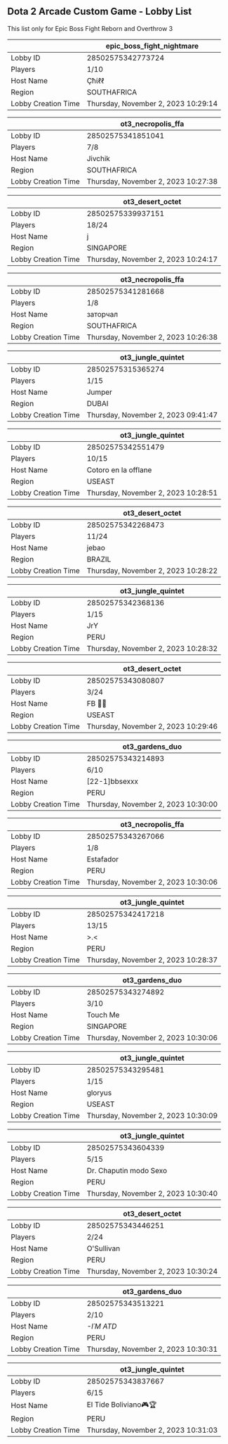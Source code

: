 ## Dota 2 Arcade Custom Game - Lobby List

This list only for Epic Boss Fight Reborn and Overthrow 3

|  | epic_boss_fight_nightmare |
| ------ | ------ |
| Lobby ID | 28502575342773724 |
| Players | 1/10 |
| Host Name | Çħίℓℓ |
| Region | SOUTHAFRICA |
| Lobby Creation Time | Thursday, November 2, 2023 10:29:14 |


|  | ot3_necropolis_ffa |
| ------ | ------ |
| Lobby ID | 28502575341851041 |
| Players | 7/8 |
| Host Name | Jivchik |
| Region | SOUTHAFRICA |
| Lobby Creation Time | Thursday, November 2, 2023 10:27:38 |


|  | ot3_desert_octet |
| ------ | ------ |
| Lobby ID | 28502575339937151 |
| Players | 18/24 |
| Host Name | j |
| Region | SINGAPORE |
| Lobby Creation Time | Thursday, November 2, 2023 10:24:17 |


|  | ot3_necropolis_ffa |
| ------ | ------ |
| Lobby ID | 28502575341281668 |
| Players | 1/8 |
| Host Name | заторчал |
| Region | SOUTHAFRICA |
| Lobby Creation Time | Thursday, November 2, 2023 10:26:38 |


|  | ot3_jungle_quintet |
| ------ | ------ |
| Lobby ID | 28502575315365274 |
| Players | 1/15 |
| Host Name | Jumper |
| Region | DUBAI |
| Lobby Creation Time | Thursday, November 2, 2023 09:41:47 |


|  | ot3_jungle_quintet |
| ------ | ------ |
| Lobby ID | 28502575342551479 |
| Players | 10/15 |
| Host Name | Cotoro en la offlane |
| Region | USEAST |
| Lobby Creation Time | Thursday, November 2, 2023 10:28:51 |


|  | ot3_desert_octet |
| ------ | ------ |
| Lobby ID | 28502575342268473 |
| Players | 11/24 |
| Host Name | jebao |
| Region | BRAZIL |
| Lobby Creation Time | Thursday, November 2, 2023 10:28:22 |


|  | ot3_jungle_quintet |
| ------ | ------ |
| Lobby ID | 28502575342368136 |
| Players | 1/15 |
| Host Name | JrY |
| Region | PERU |
| Lobby Creation Time | Thursday, November 2, 2023 10:28:32 |


|  | ot3_desert_octet |
| ------ | ------ |
| Lobby ID | 28502575343080807 |
| Players | 3/24 |
| Host Name | FB 🎸👻 |
| Region | USEAST |
| Lobby Creation Time | Thursday, November 2, 2023 10:29:46 |


|  | ot3_gardens_duo |
| ------ | ------ |
| Lobby ID | 28502575343214893 |
| Players | 6/10 |
| Host Name | [22-1]bbsexxx |
| Region | PERU |
| Lobby Creation Time | Thursday, November 2, 2023 10:30:00 |


|  | ot3_necropolis_ffa |
| ------ | ------ |
| Lobby ID | 28502575343267066 |
| Players | 1/8 |
| Host Name | Estafador |
| Region | PERU |
| Lobby Creation Time | Thursday, November 2, 2023 10:30:06 |


|  | ot3_jungle_quintet |
| ------ | ------ |
| Lobby ID | 28502575342417218 |
| Players | 13/15 |
| Host Name | >.< |
| Region | PERU |
| Lobby Creation Time | Thursday, November 2, 2023 10:28:37 |


|  | ot3_gardens_duo |
| ------ | ------ |
| Lobby ID | 28502575343274892 |
| Players | 3/10 |
| Host Name | Touch Me |
| Region | SINGAPORE |
| Lobby Creation Time | Thursday, November 2, 2023 10:30:06 |


|  | ot3_jungle_quintet |
| ------ | ------ |
| Lobby ID | 28502575343295481 |
| Players | 1/15 |
| Host Name | gloryus |
| Region | USEAST |
| Lobby Creation Time | Thursday, November 2, 2023 10:30:09 |


|  | ot3_jungle_quintet |
| ------ | ------ |
| Lobby ID | 28502575343604339 |
| Players | 5/15 |
| Host Name | Dr. Chaputin modo Sexo |
| Region | PERU |
| Lobby Creation Time | Thursday, November 2, 2023 10:30:40 |


|  | ot3_desert_octet |
| ------ | ------ |
| Lobby ID | 28502575343446251 |
| Players | 2/24 |
| Host Name | O'Sullivan |
| Region | PERU |
| Lobby Creation Time | Thursday, November 2, 2023 10:30:24 |


|  | ot3_gardens_duo |
| ------ | ------ |
| Lobby ID | 28502575343513221 |
| Players | 2/10 |
| Host Name | _-I´M ATD_ |
| Region | PERU |
| Lobby Creation Time | Thursday, November 2, 2023 10:30:31 |


|  | ot3_jungle_quintet |
| ------ | ------ |
| Lobby ID | 28502575343837667 |
| Players | 6/15 |
| Host Name | El Tide Boliviano🎮🏆 |
| Region | PERU |
| Lobby Creation Time | Thursday, November 2, 2023 10:31:03 |


